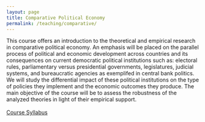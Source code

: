 ```yaml
---
layout: page
title: Comparative Political Economy
permalink: /teaching/comparative/
---
```

This course offers an introduction to the theoretical and empirical research in
comparative political economy. An emphasis will be placed on the parallel process of political and economic
development across countries and its consequences on current democratic political institutions such as:
electoral rules, parliamentary versus presidential governments, legislatures, judicial systems, and bureaucratic
agencies as exemplifed in central bank politics. We will study the differential impact of these political
institutions on the type of policies they implement and the economic outcomes they produce. The main
objective of the course will be to assess the robustness of the analyzed theories in light of their empirical
support.
<br>
<br>
<span style="color: blue"> [Course Syllabus](https://www.dropbox.com/s/598sg0y44177h0f/syllabus_cp_2021.pdf?dl=0) </span>

